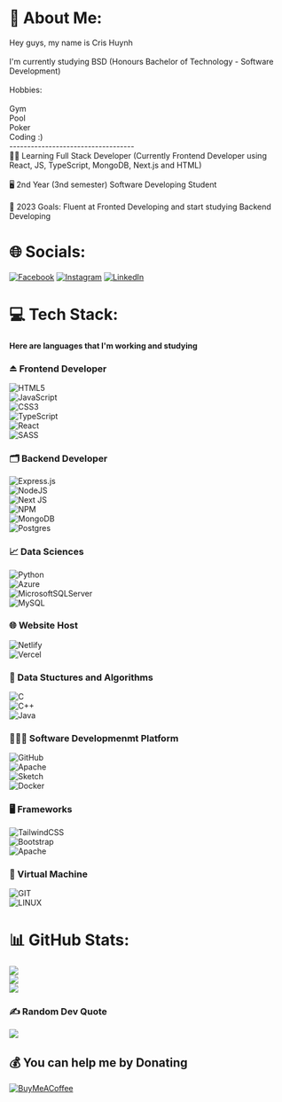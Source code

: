 # 💫 About Me:
Hey guys, my name is Cris Huynh<br><br>I'm currently studying BSD (Honours Bachelor of Technology - Software Development)<br><br>Hobbies:<br><br>Gym<br>Pool<br>Poker<br>Coding :)<br>-----------------------------------<br>👨‍💻 Learning Full Stack Developer (Currently Frontend Developer using React, JS, TypeScript, MongoDB, Next.js and HTML)<br><br>🖥️ 2nd Year (3nd semester) Software Developing Student<br><br>🥅 2023 Goals: Fluent at Fronted Developing and start studying Backend Developing


# 🌐 Socials:
[![Facebook](https://img.shields.io/badge/Facebook-%231877F2.svg?logo=Facebook&logoColor=white)](https://facebook.com/https://www.facebook.com/khang.huynh.2307) [![Instagram](https://img.shields.io/badge/Instagram-%23E4405F.svg?logo=Instagram&logoColor=white)](https://instagram.com/https://www.instagram.com/cr_khangh/) [![LinkedIn](https://img.shields.io/badge/LinkedIn-%230077B5.svg?logo=linkedin&logoColor=white)](https://linkedin.com/in/https://www.linkedin.com/in/cris-huynh-2a52b5274/) 

# 💻 Tech Stack: 
#### Here are languages that I'm working and studying<br>
### ⏏️ Frontend Developer
![HTML5](https://img.shields.io/badge/html5-%23E34F26.svg?style=for-the-badge&logo=html5&logoColor=white)  <br>
![JavaScript](https://img.shields.io/badge/javascript-%23323330.svg?style=for-the-badge&logo=javascript&logoColor=%23F7DF1E)<br>
![CSS3](https://img.shields.io/badge/css3-%231572B6.svg?style=for-the-badge&logo=css3&logoColor=white)<br>
![TypeScript](https://img.shields.io/badge/typescript-%23007ACC.svg?style=for-the-badge&logo=typescript&logoColor=white)<br>
![React](https://img.shields.io/badge/react-%2320232a.svg?style=for-the-badge&logo=react&logoColor=%2361DAFB) <br>
![SASS](https://img.shields.io/badge/SASS-hotpink.svg?style=for-the-badge&logo=SASS&logoColor=white) <br>

### 🗂️ Backend Developer
![Express.js](https://img.shields.io/badge/express.js-%23404d59.svg?style=for-the-badge&logo=express&logoColor=%2361DAFB) <br>
![NodeJS](https://img.shields.io/badge/node.js-6DA55F?style=for-the-badge&logo=node.js&logoColor=white) <br>
![Next JS](https://img.shields.io/badge/Next-black?style=for-the-badge&logo=next.js&logoColor=white) <br>
![NPM](https://img.shields.io/badge/NPM-%23000000.svg?style=for-the-badge&logo=npm&logoColor=white) <br>
![MongoDB](https://img.shields.io/badge/MongoDB-%234ea94b.svg?style=for-the-badge&logo=mongodb&logoColor=white) <br>
![Postgres](https://img.shields.io/badge/postgres-%23316192.svg?style=for-the-badge&logo=postgresql&logoColor=white) <br>

### 📈 Data Sciences
![Python](https://img.shields.io/badge/python-3670A0?style=for-the-badge&logo=python&logoColor=ffdd54)  <br>
![Azure](https://img.shields.io/badge/azure-%230072C6.svg?style=for-the-badge&logo=azure-devops&logoColor=white) <br>
![MicrosoftSQLServer](https://img.shields.io/badge/Microsoft%20SQL%20Sever-CC2927?style=for-the-badge&logo=microsoft%20sql%20server&logoColor=white) <br>
![MySQL](https://img.shields.io/badge/mysql-%2300f.svg?style=for-the-badge&logo=mysql&logoColor=white) <br>
 
### 🌐 Website Host
![Netlify](https://img.shields.io/badge/netlify-%23000000.svg?style=for-the-badge&logo=netlify&logoColor=#00C7B7) <br>
![Vercel](https://img.shields.io/badge/vercel-%23000000.svg?style=for-the-badge&logo=vercel&logoColor=white) <br>


### 🟰 Data Stuctures and Algorithms
![C](https://img.shields.io/badge/c-%2300599C.svg?style=for-the-badge&logo=c&logoColor=white) <br>
![C++](https://img.shields.io/badge/c++-%2300599C.svg?style=for-the-badge&logo=c%2B%2B&logoColor=white) <br>
![Java](https://img.shields.io/badge/java-%23ED8B00.svg?style=for-the-badge&logo=java&logoColor=white) <br>

### 👨🏽‍💻 Software Developmenmt Platform
![GitHub](https://img.shields.io/badge/GitHub-%23121011.svg?style=for-the-badge&logo=github&logoColor=white) <br>
![Apache](https://img.shields.io/badge/apache-%23D42029.svg?style=for-the-badge&logo=apache&logoColor=white) <br>
![Sketch](https://img.shields.io/badge/Sketch-FFB387?style=for-the-badge&logo=sketch&logoColor=black) <br>
![Docker](https://img.shields.io/badge/docker-%230db7ed.svg?style=for-the-badge&logo=docker&logoColor=white) <br>

### 🖥️ Frameworks
![TailwindCSS](https://img.shields.io/badge/tailwindcss-%2338B2AC.svg?style=for-the-badge&logo=tailwind-css&logoColor=white) <br>
![Bootstrap](https://img.shields.io/badge/bootstrap-%23563D7C.svg?style=for-the-badge&logo=bootstrap&logoColor=white) <br> 
![Apache](https://img.shields.io/badge/apache-%23D42029.svg?style=for-the-badge&logo=apache&logoColor=white) 

### 📠 Virtual Machine
![GIT](https://img.shields.io/badge/Git-fc6d26?style=for-the-badge&logo=git&logoColor=white) <br>
![LINUX](https://img.shields.io/badge/Linux-FCC624?style=for-the-badge&logo=linux&logoColor=black) <br>


# 📊 GitHub Stats:
![](https://github-readme-stats.vercel.app/api?username=CrisH2307&theme=merko&hide_border=false&include_all_commits=false&count_private=false)<br/>
![](https://github-readme-streak-stats.herokuapp.com/?user=CrisH2307&theme=merko&hide_border=false)<br/>
![](https://github-readme-stats.vercel.app/api/top-langs/?username=CrisH2307&theme=merko&hide_border=false&include_all_commits=false&count_private=false&layout=compact)

### ✍️ Random Dev Quote
![](https://quotes-github-readme.vercel.app/api?type=horizontal&theme=radical)

  ## 💰 You can help me by Donating
  [![BuyMeACoffee](https://img.shields.io/badge/Buy%20Me%20a%20Coffee-ffdd00?style=for-the-badge&logo=buy-me-a-coffee&logoColor=black)](https://buymeacoffee.com/https://www.buymeacoffee.com/crisnineball) 

  
<!-- Proudly created with GPRM ( https://gprm.itsvg.in )  -->
